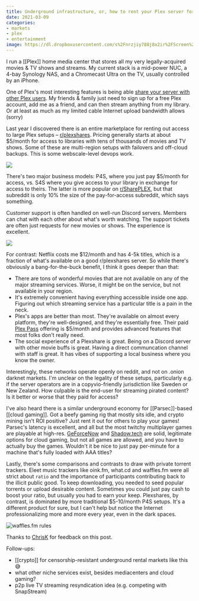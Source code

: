```yaml
---
title: Underground infrastructure, or, how to rent your Plex server for fun & profit
date: 2021-03-09
categories:
- markets
- plex
- entertainment
image: https://dl.dropboxusercontent.com/s%2Fnrzjiy788j8x2ir%2FScreen%2520Shot%25202021-03-09%2520at%252011-06-40%2520P4S%2520%2520EU%2520%2520US%2520%25201%2520Gbps%2520%2520Movies%252032%252C000%2520%25204K%2520Movies%25201300%2520%2520TV%2520Shows%25207000%2520%25204K%2520TV%2520Shows%2520400%2520%2520Anime%25205000%2520%2520Audio%2520Books%25201000%2526%2520.png
---
```


I run a [[Plex]] home media center that stores all my very legally-acquired movies & TV shows and streams. My current stack is a mid-power NUC, a 4-bay Synology NAS, and a Chromecast Ultra on the TV, usually controlled by an iPhone.

One of Plex's most interesting features is being able [share your server with other Plex users](https://support.plex.tv/articles/201105738-creating-and-managing-server-shares/). My friends & family just need to sign up for a free Plex account, add me as a friend, and can then stream anything from my library. Or at least as much as my limited cable Internet upload bandwidth allows (sorry)

Last year I discovered there is an entire marketplace for renting out access to large Plex setups – [r/plexshares](https://www.reddit.com/r/plexshares/). Pricing generally starts at about $5/month for access to libraries with tens of thousands of movies and TV shows. Some of these are multi-region setups with failovers and off-cloud backups. This is some webscale-level devops work.

![](https://dl.dropboxusercontent.com/s%2Fnrzjiy788j8x2ir%2FScreen%2520Shot%25202021-03-09%2520at%252011-06-40%2520P4S%2520%2520EU%2520%2520US%2520%25201%2520Gbps%2520%2520Movies%252032%252C000%2520%25204K%2520Movies%25201300%2520%2520TV%2520Shows%25207000%2520%25204K%2520TV%2520Shows%2520400%2520%2520Anime%25205000%2520%2520Audio%2520Books%25201000%2526%2520.png)

There's two major business models: P4S, where you just pay $5/month for access, vs. S4S where you give access to your library in exchange for access to theirs. The latter is more popular on [r/SharePLEX](https://www.reddit.com/r/SharePLEX/), but that subreddit is only 10% the size of the pay-for-access subreddit, which says something.

Customer support is often handled on well-run Discord servers. Members can chat with each other about what's worth watching. The support tickets are often just requests for new movies or shows. The experience is excellent.

![](https://dl.dropboxusercontent.com/s%2Fgsrbx6f2cqhmbl1%2FScreen%2520Shot%25202021-03-09%2520at%252011-46-39%2520announcements%2520-%2520Discord%2520.png)

For contrast: Netflix costs me $12/month and has 4-5k titles, which is a fraction of what's available on a good r/plexshares server. So while there's obviously a bang-for-the-buck benefit, I think it goes deeper than that:

* There are tons of wonderful movies that are not available on any of the major streaming services. Worse, it might be on the service, but not available in your region.
* It's extremely convenient having everything accessible inside one app. Figuring out which streaming service has a particular title is a pain in the neck.
* Plex's apps are better than most. They're available on almost every platform, they're well-designed, and they're essentially free. Their paid [Plex Pass](https://www.plex.tv/plex-pass/) offering is $5/month and provides advanced features that most folks don't really need.
* The social experience of a Plexshare is great. Being on a Discord server with other movie buffs is great. Having a direct communcation channel with staff is great. It has vibes of supporting a local business where you know the owner.

Interestingly, these networks operate openly on reddit, and not on .onion darknet markets. I'm unclear on the legality of these setups, particularly e.g. if the server operators are in a copyvio-friendly jurisdiction like Sweden or New Zealand. How culpable is the end-user for streaming pirated content? Is it better or worse that they paid for access?

I've also heard there is a similar underground economy for [[Parsec]]-based [[cloud gaming]]. Got a beefy gaming rig that mostly sits idle, and crypto mining isn't ROI positive? Just rent it out for others to play your games! Parsec's latency is excellent, and all but the most twitchy multiplayer games are playable at high-res. [GeForceNow](https://geforcenow.com) and [Shadow.tech](https://shadow.tech) are solid, legitimate options for cloud gaming, but not all games are allowed, and you have to actually buy the games. Wouldn't it be nice to just pay per-minute for a machine that's fully loaded with AAA titles?

Lastly, there's some comparisons and contrasts to draw with private torrent trackers. Eleet music trackers like oink.fm, what.cd and waffles.fm were all strict about `ratio` and the importance of participants contributing back to the illicit public good. To keep downloading, you needed to seed popular torrents or upload desirable content. Sometimes you could just pay cash to boost your ratio, but usually you had to earn your keep. Plexshares, by contrast, is dominated by more traditional $5-10/month P4S setups. It's a different product for sure, but I can't help but notice the Internet professionalizing more and more every year, even in the dark spaces.

<!-- ![waffles.fm user classes](https://dl.dropboxusercontent.com/s%2F0yft7pj190g8hlr%2FImage_0GkT2Tg7oA.png) -->

![waffles.fm rules](https://dl.dropboxusercontent.com/s%2Fhfgbzr7qtlifykf%2FImage_68pFNHEGmF.png)

Thanks to [ChrisK](https://twitter.com/ckurdziel) for feedback on this post.

Follow-ups:
* [[crypto]] for censorship-resistant underground rental markets like this :sweat_smile:
* what other niche services exist, besides mediacenters and cloud gaming?
* p2p live TV streaming resyndication idea (e.g. competing with SnapStream)
